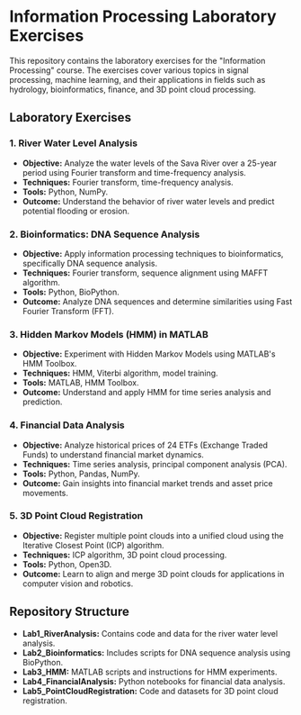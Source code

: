 # Information Processing Laboratory Exercises

This repository contains the laboratory exercises for the "Information Processing" course. The exercises cover various topics in signal processing, machine learning, and their applications in fields such as hydrology, bioinformatics, finance, and 3D point cloud processing.

## Laboratory Exercises

### 1. River Water Level Analysis
- **Objective:** Analyze the water levels of the Sava River over a 25-year period using Fourier transform and time-frequency analysis.
- **Techniques:** Fourier transform, time-frequency analysis.
- **Tools:** Python, NumPy.
- **Outcome:** Understand the behavior of river water levels and predict potential flooding or erosion.

### 2. Bioinformatics: DNA Sequence Analysis
- **Objective:** Apply information processing techniques to bioinformatics, specifically DNA sequence analysis.
- **Techniques:** Fourier transform, sequence alignment using MAFFT algorithm.
- **Tools:** Python, BioPython.
- **Outcome:** Analyze DNA sequences and determine similarities using Fast Fourier Transform (FFT).

### 3. Hidden Markov Models (HMM) in MATLAB
- **Objective:** Experiment with Hidden Markov Models using MATLAB's HMM Toolbox.
- **Techniques:** HMM, Viterbi algorithm, model training.
- **Tools:** MATLAB, HMM Toolbox.
- **Outcome:** Understand and apply HMM for time series analysis and prediction.

### 4. Financial Data Analysis
- **Objective:** Analyze historical prices of 24 ETFs (Exchange Traded Funds) to understand financial market dynamics.
- **Techniques:** Time series analysis, principal component analysis (PCA).
- **Tools:** Python, Pandas, NumPy.
- **Outcome:** Gain insights into financial market trends and asset price movements.

### 5. 3D Point Cloud Registration
- **Objective:** Register multiple point clouds into a unified cloud using the Iterative Closest Point (ICP) algorithm.
- **Techniques:** ICP algorithm, 3D point cloud processing.
- **Tools:** Python, Open3D.
- **Outcome:** Learn to align and merge 3D point clouds for applications in computer vision and robotics.

## Repository Structure
- **Lab1_RiverAnalysis:** Contains code and data for the river water level analysis.
- **Lab2_Bioinformatics:** Includes scripts for DNA sequence analysis using BioPython.
- **Lab3_HMM:** MATLAB scripts and instructions for HMM experiments.
- **Lab4_FinancialAnalysis:** Python notebooks for financial data analysis.
- **Lab5_PointCloudRegistration:** Code and datasets for 3D point cloud registration.
